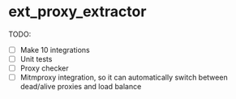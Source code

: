 # ext_proxy_extractor

TODO:
- [ ] Make 10 integrations
- [ ] Unit tests
- [ ] Proxy checker
- [ ] Mitmproxy integration, so it can automatically switch between dead/alive proxies and load balance
